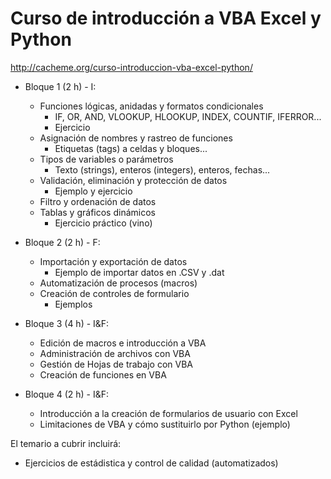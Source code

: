 # Curso de introducción a VBA Excel y Python
http://cacheme.org/curso-introduccion-vba-excel-python/

* Bloque 1 (2 h) - I: 
  * Funciones lógicas, anidadas y formatos condicionales
      - IF, OR, AND, VLOOKUP, HLOOKUP, INDEX, COUNTIF, IFERROR...
      - Ejercicio
  * Asignación de nombres y rastreo de funciones
      - Etiquetas (tags) a celdas y bloques...
  * Tipos de variables o parámetros
      - Texto (strings), enteros (integers),  enteros, fechas...
  * Validación, eliminación y protección de datos 
      - Ejemplo y ejercicio
  * Filtro y ordenación de datos
  * Tablas y gráficos dinámicos
      - Ejercicio práctico (vino)
 
* Bloque 2 (2 h) - F:
  * Importación y exportación de datos
      - Ejemplo de importar datos en .CSV y .dat
  * Automatización de procesos (macros)
  * Creación de controles de formulario
      - Ejemplos

* Bloque 3 (4 h) - I&F:
    * Edición de macros e introducción a VBA
    * Administración de archivos con VBA
    * Gestión de Hojas de trabajo con VBA
    * Creación de funciones en VBA

* Bloque 4 (2 h) - I&F:
    * Introducción a la creación de formularios de usuario con  Excel
    * Limitaciones de VBA y cómo sustituirlo por Python (ejemplo)

El temario a cubrir incluirá:
  * Ejercicios de estádistica  y control de calidad (automatizados)
